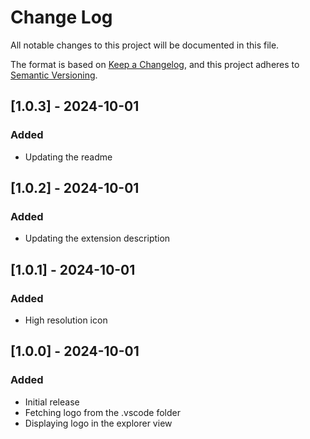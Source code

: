 # Change Log

All notable changes to this project will be documented in this file.

The format is based on [Keep a Changelog](https://keepachangelog.com/en/1.1.0/), and this project adheres to [Semantic Versioning](https://semver.org/spec/v2.0.0.html).

## [1.0.3] - 2024-10-01

### Added

-   Updating the readme

## [1.0.2] - 2024-10-01

### Added

-   Updating the extension description

## [1.0.1] - 2024-10-01

### Added

-   High resolution icon

## [1.0.0] - 2024-10-01

### Added

-   Initial release
-   Fetching logo from the .vscode folder
-   Displaying logo in the explorer view
